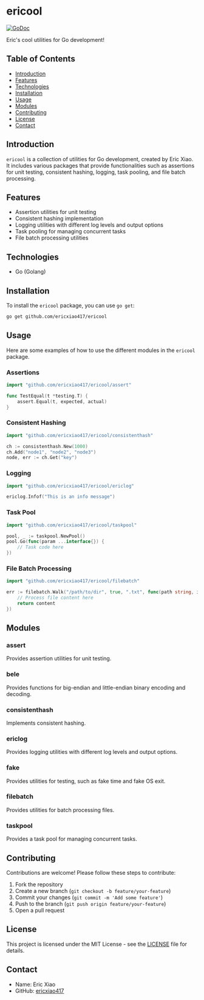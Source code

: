 # ericool

[![GoDoc](https://godoc.org/github.com/ericxiao417/ericool?status.svg)](https://godoc.org/github.com/ericxiao417/ericool)

Eric's cool utilities for Go development!

## Table of Contents
- [Introduction](#introduction)
- [Features](#features)
- [Technologies](#technologies)
- [Installation](#installation)
- [Usage](#usage)
- [Modules](#modules)
- [Contributing](#contributing)
- [License](#license)
- [Contact](#contact)

## Introduction
`ericool` is a collection of utilities for Go development, created by Eric Xiao. It includes various packages that provide functionalities such as assertions for unit testing, consistent hashing, logging, task pooling, and file batch processing.

## Features
- Assertion utilities for unit testing
- Consistent hashing implementation
- Logging utilities with different log levels and output options
- Task pooling for managing concurrent tasks
- File batch processing utilities

## Technologies
- Go (Golang)

## Installation
To install the `ericool` package, you can use `go get`:

```bash
go get github.com/ericxiao417/ericool
```

## Usage
Here are some examples of how to use the different modules in the `ericool` package.

### Assertions
```go
import "github.com/ericxiao417/ericool/assert"

func TestEqual(t *testing.T) {
    assert.Equal(t, expected, actual)
}
```

### Consistent Hashing
```go
import "github.com/ericxiao417/ericool/consistenthash"

ch := consistenthash.New(1000)
ch.Add("node1", "node2", "node3")
node, err := ch.Get("key")
```

### Logging
```go
import "github.com/ericxiao417/ericool/ericlog"

ericlog.Infof("This is an info message")
```

### Task Pool
```go
import "github.com/ericxiao417/ericool/taskpool"

pool, _ := taskpool.NewPool()
pool.Go(func(param ...interface{}) {
    // Task code here
})
```

### File Batch Processing
```go
import "github.com/ericxiao417/ericool/filebatch"

err := filebatch.Walk("/path/to/dir", true, ".txt", func(path string, info os.FileInfo, content []byte, err error) []byte {
    // Process file content here
    return content
})
```

## Modules
### assert
Provides assertion utilities for unit testing.

### bele
Provides functions for big-endian and little-endian binary encoding and decoding.

### consistenthash
Implements consistent hashing.

### ericlog
Provides logging utilities with different log levels and output options.

### fake
Provides utilities for testing, such as fake time and fake OS exit.

### filebatch
Provides utilities for batch processing files.

### taskpool
Provides a task pool for managing concurrent tasks.

## Contributing
Contributions are welcome! Please follow these steps to contribute:

1. Fork the repository
2. Create a new branch (`git checkout -b feature/your-feature`)
3. Commit your changes (`git commit -m 'Add some feature'`)
4. Push to the branch (`git push origin feature/your-feature`)
5. Open a pull request

## License
This project is licensed under the MIT License - see the [LICENSE](LICENSE) file for details.

## Contact
- Name: Eric Xiao
- GitHub: [ericxiao417](https://github.com/ericxiao417)

